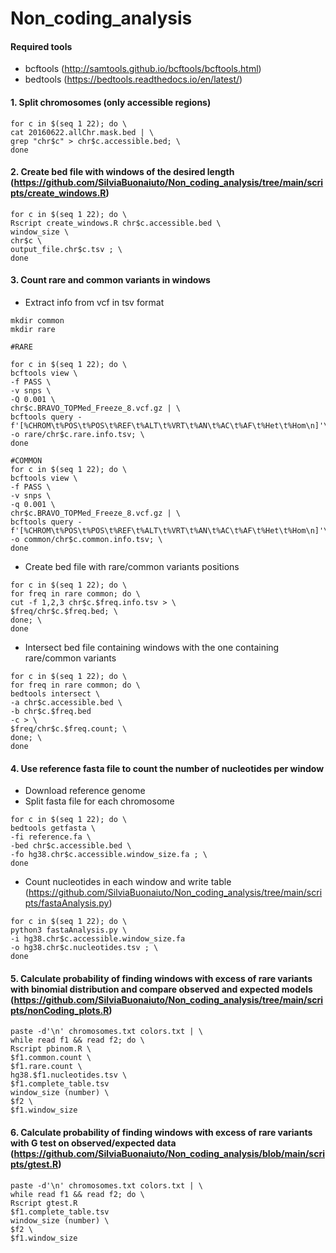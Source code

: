 # Non_coding_analysis
#### Required tools
- bcftools (http://samtools.github.io/bcftools/bcftools.html)
- bedtools (https://bedtools.readthedocs.io/en/latest/)

#### 1. Split chromosomes (only accessible regions) 
```
for c in $(seq 1 22); do \
cat 20160622.allChr.mask.bed | \
grep "chr$c" > chr$c.accessible.bed; \
done 
```
#### 2. Create bed file with windows of the desired length (https://github.com/SilviaBuonaiuto/Non_coding_analysis/tree/main/scripts/create_windows.R)
```
for c in $(seq 1 22); do \
Rscript create_windows.R chr$c.accessible.bed \
window_size \
chr$c \
output_file.chr$c.tsv ; \
done
```
#### 3. Count rare and common variants in windows
- Extract info from vcf in tsv format
```
mkdir common
mkdir rare

#RARE

for c in $(seq 1 22); do \
bcftools view \
-f PASS \
-v snps \
-Q 0.001 \
chr$c.BRAVO_TOPMed_Freeze_8.vcf.gz | \
bcftools query -f'[%CHROM\t%POS\t%POS\t%REF\t%ALT\t%VRT\t%AN\t%AC\t%AF\t%Het\t%Hom\n]'\
-o rare/chr$c.rare.info.tsv; \
done

#COMMON
for c in $(seq 1 22); do \
bcftools view \
-f PASS \
-v snps \
-q 0.001 \
chr$c.BRAVO_TOPMed_Freeze_8.vcf.gz | \
bcftools query -f'[%CHROM\t%POS\t%POS\t%REF\t%ALT\t%VRT\t%AN\t%AC\t%AF\t%Het\t%Hom\n]'\
-o common/chr$c.common.info.tsv; \
done
```

- Create bed file with rare/common variants positions
```
for c in $(seq 1 22); do \
for freq in rare common; do \
cut -f 1,2,3 chr$c.$freq.info.tsv > \
$freq/chr$c.$freq.bed; \
done; \
done
```
- Intersect bed file containing windows with the one containing rare/common variants

```
for c in $(seq 1 22); do \
for freq in rare common; do \
bedtools intersect \
-a chr$c.accessible.bed \
-b chr$c.$freq.bed
-c > \
$freq/chr$c.$freq.count; \
done; \
done
```
#### 4. Use reference fasta file to count the number of nucleotides per window
- Download reference genome
- Split fasta file for each chromosome

```
for c in $(seq 1 22); do \
bedtools getfasta \
-fi reference.fa \
-bed chr$c.accessible.bed \
-fo hg38.chr$c.accessible.window_size.fa ; \
done
```
- Count nucleotides in each window and write table (https://github.com/SilviaBuonaiuto/Non_coding_analysis/tree/main/scripts/fastaAnalysis.py)

```
for c in $(seq 1 22); do \
python3 fastaAnalysis.py \
-i hg38.chr$c.accessible.window_size.fa
-o hg38.chr$c.nucleotides.tsv ; \
done 
```

#### 5. Calculate probability of finding windows with excess of rare variants with binomial distribution and compare observed and expected models (https://github.com/SilviaBuonaiuto/Non_coding_analysis/tree/main/scripts/nonCoding_plots.R)

```
paste -d'\n' chromosomes.txt colors.txt | \
while read f1 && read f2; do \
Rscript pbinom.R \
$f1.common.count \
$f1.rare.count \
hg38.$f1.nucleotides.tsv \
$f1.complete_table.tsv
window_size (number) \
$f2 \
$f1.window_size
```

#### 6. Calculate probability of finding windows with excess of rare variants with G test on observed/expected data (https://github.com/SilviaBuonaiuto/Non_coding_analysis/blob/main/scripts/gtest.R)

```
paste -d'\n' chromosomes.txt colors.txt | \
while read f1 && read f2; do \
Rscript gtest.R
$f1.complete_table.tsv
window_size (number) \
$f2 \
$f1.window_size
```
